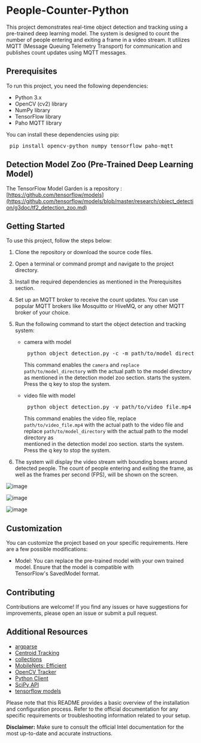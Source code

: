 # People-Counter-Python

This project demonstrates real-time object detection and tracking using a pre-trained deep learning model. The system is designed to count the number of people entering and exiting a frame in a video stream. It utilizes MQTT (Message Queuing Telemetry Transport) for communication and publishes count updates using MQTT messages.

## Prerequisites

To run this project, you need the following dependencies:

- Python 3.x
- OpenCV (cv2) library
- NumPy library
- TensorFlow library
- Paho MQTT library

You can install these dependencies using pip:

<pre> pip install opencv-python numpy tensorflow paho-mqtt </pre>

## Detection Model Zoo (Pre-Trained Deep Learning Model)
 The TensorFlow Model Garden is a repository : [https://github.com/tensorflow/models](https://github.com/tensorflow/models/blob/master/research/object_detection/g3doc/tf2_detection_zoo.md)

## Getting Started
To use this project, follow the steps below:

1. Clone the repository or download the source code files.
2. Open a terminal or command prompt and navigate to the project directory.
3. Install the required dependencies as mentioned in the Prerequisites section.
4. Set up an MQTT broker to receive the count updates. You can use popular MQTT brokers like Mosquitto or HiveMQ, or 
   any other MQTT broker of your choice.
5. Run the following command to start the object detection and tracking system:

   - camera with model
     <pre> python object_detection.py -c -m path/to/model_directory </pre> 
     This command enables the `camera` and `replace path/to/model_directory` with the actual path to the model directory as 
     mentioned in the detection model zoo section. 
     starts the system. Press the q key to stop the system. 
      
   - video file with model
     <pre> python object_detection.py -v path/to/video_file.mp4 -m path/to/model_directory </pre> 
     This command enables the video file, replace `path/to/video_file.mp4` with the actual path to the video file and
     replace `path/to/model_directory` with the actual path to the model directory as  
     mentioned in the detection model zoo section. 
     starts the system. Press the q key to stop the system. 
     
6. The system will display the video stream with bounding boxes around detected people. 
   The count of people entering and exiting the frame, as well as the frames per second (FPS), will be shown on the screen.

![image](https://github.com/Nutankumarcv/People-Counter-Python/assets/101986675/1f0f9fec-6c9a-42f5-8244-04077bfc17d1)

![image](https://github.com/Nutankumarcv/People-Counter-Python/assets/101986675/09894126-7aad-4d64-a29c-8df237b15e49)

![image](https://github.com/Nutankumarcv/People-Counter-Python/assets/101986675/446807a6-6d8d-4a75-baed-da3fe091cc18)


## Customization
You can customize the project based on your specific requirements. Here are a few possible modifications:

- Model: You can replace the pre-trained model with your own trained model. Ensure that the model is compatible with   
         TensorFlow's SavedModel format.
         
## Contributing

Contributions are welcome! If you find any issues or have suggestions for improvements, please open an issue or submit a pull request.

## Additional Resources

- [argparse](https://docs.python.org/3/library/argparse.html)
- [Centroid Tracking](https://www.pyimagesearch.com/2018/07/23/simple-object-tracking-with-opencv/)
- [collections](https://docs.python.org/3/library/collections.html)
- [MobileNets: Efficient](https://arxiv.org/abs/1704.04861)
- [OpenCV Tracker](https://docs.opencv.org/3.4/d2/d0a/tutorial_introduction_to_tracker.html)
- [Python Client](https://www.eclipse.org/paho/index.php?page=clients/python/docs/index.php)
- [SciPy API](https://docs.scipy.org/doc/scipy/reference/)
- [tensorflow models](https://github.com/tensorflow/models)
     
Please note that this README provides a basic overview of the installation and configuration process. Refer to the official documentation for any specific requirements or troubleshooting information related to your setup.

**Disclaimer:** Make sure to consult the official Intel documentation for the most up-to-date and accurate instructions.
   
